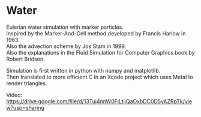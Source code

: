 # Water
Eulerian water simulation with marker particles.  
Inspired by the Marker-And-Cell method developed by Francis Harlow in 1963.  
Also the advection scheme by Jos Stam in 1999.  
Also the explanations in the Fluid Simulation for Computer Graphics book by Robert Bridson.  

Simulation is first written in python with numpy and matplotlib.  
Then translated to more efficient C in an Xcode project which uses Metal to render triangles.  

Video:
https://drive.google.com/file/d/13Tuj4nnW0FiLtjiQaOxbDC0D5yAZRpTk/view?usp=sharing
